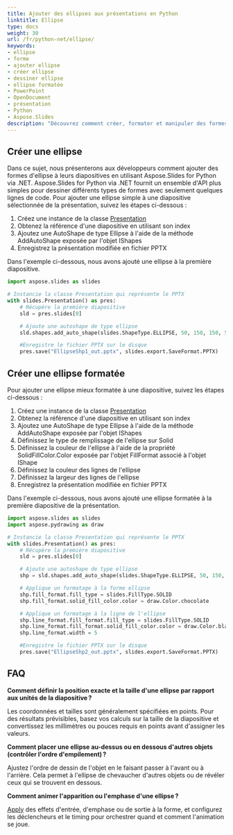 ```yaml
---
title: Ajouter des ellipses aux présentations en Python
linktitle: Ellipse
type: docs
weight: 30
url: /fr/python-net/ellipse/
keywords:
- ellipse
- forme
- ajouter ellipse
- créer ellipse
- dessiner ellipse
- ellipse formatée
- PowerPoint
- OpenDocument
- présentation
- Python
- Aspose.Slides
description: "Découvrez comment créer, formater et manipuler des formes d'ellipse dans Aspose.Slides pour Python via .NET pour les présentations PPT, PPTX et ODP — exemples de code inclus."
---
```


## **Créer une ellipse**

Dans ce sujet, nous présenterons aux développeurs comment ajouter des formes d'ellipse à leurs diapositives en utilisant Aspose.Slides for Python via .NET. Aspose.Slides for Python via .NET fournit un ensemble d'API plus simples pour dessiner différents types de formes avec seulement quelques lignes de code. Pour ajouter une ellipse simple à une diapositive sélectionnée de la présentation, suivez les étapes ci-dessous :

1. Créez une instance de la classe [Presentation](https://reference.aspose.com/slides/python-net/aspose.slides/presentation/)  
2. Obtenez la référence d'une diapositive en utilisant son index  
3. Ajoutez une AutoShape de type Ellipse à l'aide de la méthode AddAutoShape exposée par l'objet IShapes  
4. Enregistrez la présentation modifiée en fichier PPTX  

Dans l'exemple ci-dessous, nous avons ajouté une ellipse à la première diapositive.

```py
import aspose.slides as slides

# Instancie la classe Presentation qui représente le PPTX
with slides.Presentation() as pres:
    # Récupère la première diapositive
    sld = pres.slides[0]

    # Ajoute une autoshape de type ellipse
    sld.shapes.add_auto_shape(slides.ShapeType.ELLIPSE, 50, 150, 150, 50)

    #Enregistre le fichier PPTX sur le disque
    pres.save("EllipseShp1_out.pptx", slides.export.SaveFormat.PPTX)
```

## **Créer une ellipse formatée**

Pour ajouter une ellipse mieux formatée à une diapositive, suivez les étapes ci-dessous :

1. Créez une instance de la classe [Presentation](https://reference.aspose.com/slides/python-net/aspose.slides/presentation/)  
2. Obtenez la référence d'une diapositive en utilisant son index  
3. Ajoutez une AutoShape de type Ellipse à l'aide de la méthode AddAutoShape exposée par l'objet IShapes  
4. Définissez le type de remplissage de l'ellipse sur Solid  
5. Définissez la couleur de l'ellipse à l'aide de la propriété SolidFillColor.Color exposée par l'objet FillFormat associé à l'objet IShape  
6. Définissez la couleur des lignes de l'ellipse  
7. Définissez la largeur des lignes de l'ellipse  
8. Enregistrez la présentation modifiée en fichier PPTX  

Dans l'exemple ci-dessous, nous avons ajouté une ellipse formatée à la première diapositive de la présentation.

```py
import aspose.slides as slides
import aspose.pydrawing as draw

# Instancie la classe Presentation qui représente le PPTX
with slides.Presentation() as pres:
    # Récupère la première diapositive
    sld = pres.slides[0]

    # Ajoute une autoshape de type ellipse
    shp = sld.shapes.add_auto_shape(slides.ShapeType.ELLIPSE, 50, 150, 150, 50)

    # Applique un formatage à la forme ellipse
    shp.fill_format.fill_type = slides.FillType.SOLID
    shp.fill_format.solid_fill_color.color = draw.Color.chocolate

    # Applique un formatage à la ligne de l'ellipse
    shp.line_format.fill_format.fill_type = slides.FillType.SOLID
    shp.line_format.fill_format.solid_fill_color.color = draw.Color.black
    shp.line_format.width = 5

    #Enregistre le fichier PPTX sur le disque
    pres.save("EllipseShp2_out.pptx", slides.export.SaveFormat.PPTX)
```

## **FAQ**

**Comment définir la position exacte et la taille d'une ellipse par rapport aux unités de la diapositive ?**

Les coordonnées et tailles sont généralement spécifiées en points. Pour des résultats prévisibles, basez vos calculs sur la taille de la diapositive et convertissez les millimètres ou pouces requis en points avant d'assigner les valeurs.

**Comment placer une ellipse au-dessus ou en dessous d'autres objets (contrôler l'ordre d'empilement) ?**

Ajustez l'ordre de dessin de l'objet en le faisant passer à l'avant ou à l'arrière. Cela permet à l'ellipse de chevaucher d'autres objets ou de révéler ceux qui se trouvent en dessous.

**Comment animer l'apparition ou l'emphase d'une ellipse ?**

[Apply](/slides/fr/python-net/shape-animation/) des effets d'entrée, d'emphase ou de sortie à la forme, et configurez les déclencheurs et le timing pour orchestrer quand et comment l'animation se joue.